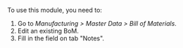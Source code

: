 To use this module, you need to:

1.  Go to *Manufacturing \> Master Data \> Bill of Materials*.
2.  Edit an existing BoM.
3.  Fill in the field on tab "Notes".

